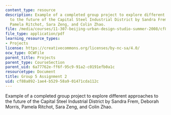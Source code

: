 ```yaml
---
content_type: resource
description: Example of a completed group project to explore different approaches
  to the future of the Capital Steel Industrial District by Sandra Frem, Deborah Morris,
  Pamela Ritchot, Sara Zeng, and Colin Zhao.
file: /media/courses/11-307-beijing-urban-design-studio-summer-2008/cf88a8921ae4b52958a901471cda112c_group5_assn2.pdf
file_type: application/pdf
learning_resource_types:
- Projects
license: https://creativecommons.org/licenses/by-nc-sa/4.0/
ocw_type: OCWFile
parent_title: Projects
parent_type: CourseSection
parent_uid: 6a77762e-ff6f-95c9-91a2-c0191efb0a1c
resourcetype: Document
title: Group 5 Assignment 2
uid: cf88a892-1ae4-b529-58a9-01471cda112c
---
```

Example of a completed group project to explore different approaches to the future of the Capital Steel Industrial District by Sandra Frem, Deborah Morris, Pamela Ritchot, Sara Zeng, and Colin Zhao.